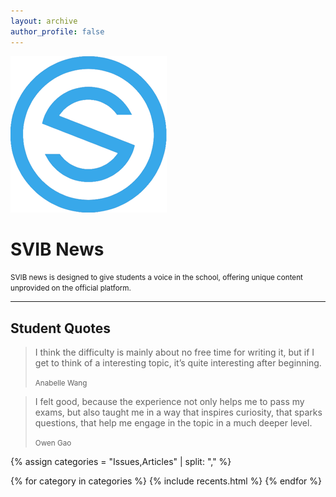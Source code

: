 ```yaml
---
layout: archive
author_profile: false
---
```


![SVIB News logo](/assets/images/logo-250x250.png)

# SVIB News

<small>SVIB news is designed to give students a voice in the school, offering unique content unprovided on the official platform.</small>

-----

## Student Quotes

> I think the difficulty is mainly about no free time for writing it, but if I get to think of a interesting topic, it’s quite interesting after beginning.
>
> <small>Anabelle Wang</small>

> I felt good, because the experience not only helps me to pass my exams, but also taught me in a way that inspires curiosity, that sparks questions, that help me engage in the topic in a much deeper level.
>
> <small>Owen Gao</small>

{% assign categories = "Issues,Articles" | split: "," %}

{% for category in categories %}
    {% include recents.html %}
{% endfor %}
